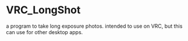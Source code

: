 # VRC_LongShot
a program to take long exposure photos. intended to use on VRC, but this can use for other desktop apps.
